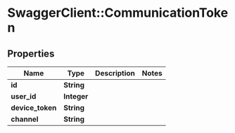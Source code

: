 # SwaggerClient::CommunicationToken

## Properties
Name | Type | Description | Notes
------------ | ------------- | ------------- | -------------
**id** | **String** |  | 
**user_id** | **Integer** |  | 
**device_token** | **String** |  | 
**channel** | **String** |  | 


